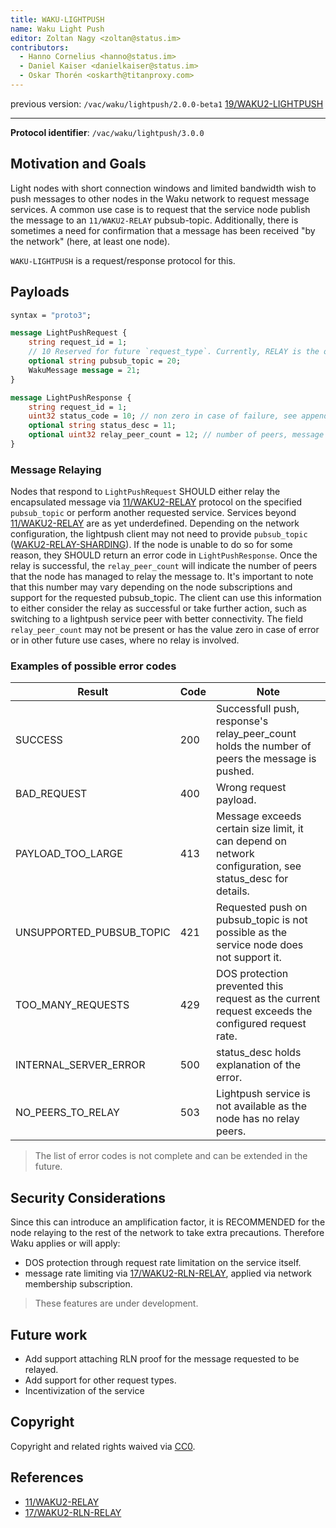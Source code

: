 ```yaml
---
title: WAKU-LIGHTPUSH
name: Waku Light Push
editor: Zoltan Nagy <zoltan@status.im> 
contributors: 
  - Hanno Cornelius <hanno@status.im>
  - Daniel Kaiser <danielkaiser@status.im>
  - Oskar Thorén <oskarth@titanproxy.com>
---
```


previous version: `/vac/waku/lightpush/2.0.0-beta1` [19/WAKU2-LIGHTPUSH](https://rfc.vac.dev/waku/standards/core/19/lightpush)

---
**Protocol identifier**: `/vac/waku/lightpush/3.0.0`

## Motivation and Goals

Light nodes with short connection windows and limited bandwidth wish to push messages to other nodes in the Waku network to request message services.
A common use case is to request that the service node publish the message to an `11/WAKU2-RELAY` pubsub-topic.
Additionally, there is sometimes a need for confirmation that a message has been received "by the network"
(here, at least one node).

`WAKU-LIGHTPUSH` is a request/response protocol for this.

## Payloads

```protobuf
syntax = "proto3";

message LightPushRequest {
    string request_id = 1;
    // 10 Reserved for future `request_type`. Currently, RELAY is the only available service.
    optional string pubsub_topic = 20;
    WakuMessage message = 21;
}

message LightPushResponse {
    string request_id = 1;
    uint32 status_code = 10; // non zero in case of failure, see appendix
    optional string status_desc = 11;
    optional uint32 relay_peer_count = 12; // number of peers, message is successfully relayed to 
}
```

### Message Relaying

Nodes that respond to `LightPushRequest` SHOULD either relay the encapsulated message via [11/WAKU2-RELAY](https://rfc.vac.dev/waku/standards/core/11/relay) protocol on the specified `pubsub_topic`
or perform another requested service.
Services beyond [11/WAKU2-RELAY](https://rfc.vac.dev/waku/standards/core/11/relay) are as yet underdefined.
Depending on the network configuration, the lightpush client may not need to provide `pubsub_topic` ([WAKU2-RELAY-SHARDING](https://github.com/waku-org/specs/blob/master/standards/core/relay-sharding.md)).
If the node is unable to do so for some reason, they SHOULD return an error code in `LightPushResponse`.
Once the relay is successful, the `relay_peer_count` will indicate the number of peers that the node has managed to relay the message to. It's important to note that this number may vary depending on the node subscriptions and support for the requested pubsub_topic. The client can use this information to either consider the relay as successful or take further action, such as switching to a lightpush service peer with better connectivity.
The field `relay_peer_count` may not be present or has the value zero in case of error or in other future use cases, where no relay is involved.

### Examples of possible error codes

| Result | Code | Note |
|--------|------|------|
| SUCCESS  | 200 | Successfull push, response's relay_peer_count holds the number of peers the message is pushed.    |
| BAD_REQUEST | 400   | Wrong request payload.    |
| PAYLOAD_TOO_LARGE | 413 | Message exceeds certain size limit, it can depend on network configuration, see status_desc for details.  |
| UNSUPPORTED_PUBSUB_TOPIC | 421 | Requested push on pubsub_topic is not possible as the service node does not support it. |
| TOO_MANY_REQUESTS | 429 | DOS protection prevented this request as the current request exceeds the configured request rate. |
| INTERNAL_SERVER_ERROR  | 500 | status_desc holds explanation of the error.  |
| NO_PEERS_TO_RELAY | 503 | Lightpush service is not available as the node has no relay peers. |

> The list of error codes is not complete and can be extended in the future.

## Security Considerations

Since this can introduce an amplification factor, it is RECOMMENDED for the node relaying to the rest of the network to take extra precautions.
Therefore Waku applies or will apply:
- DOS protection through request rate limitation on the service itself.
- message rate limiting via [17/WAKU2-RLN-RELAY](https://rfc.vac.dev/waku/standards/core/17/rln-relay), applied via network membership subscription.

> These features are under development. 

## Future work

- Add support attaching RLN proof for the message requested to be relayed.
- Add support for other request types.
- Incentivization of the service

## Copyright

Copyright and related rights waived via [CC0](https://creativecommons.org/publicdomain/zero/1.0/).

## References

* [11/WAKU2-RELAY](https://rfc.vac.dev/waku/standards/core/11/relay)
* [17/WAKU2-RLN-RELAY](https://rfc.vac.dev/waku/standards/core/17/rln-relay)
